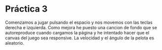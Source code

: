  # Práctica 3
Comenzamos a jugar pulsando el espacio y nos movemos con las teclas derecha e izquierda. Como mejora he puesto una cancion de fondo que se autoreproduce cuando cargamos la página y he intentado hacer que el canvas del juego sea responsive. La velocidad y el ángulo de la pelota es aleatorio.